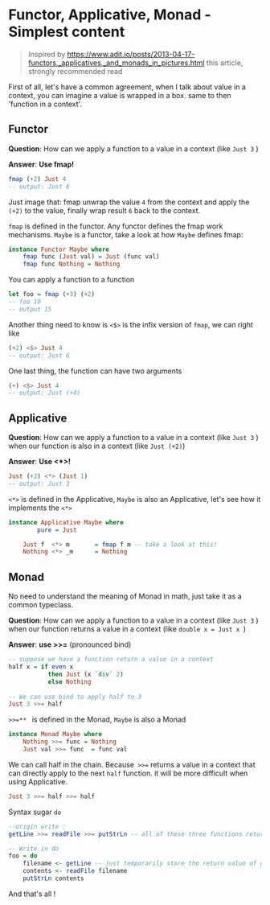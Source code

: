 # Functor, Applicative, Monad - Simplest content

> Inspired by https://www.adit.io/posts/2013-04-17-functors,_applicatives,_and_monads_in_pictures.html  this article, strongly recommended read

First of all, let's have a common agreement, when I talk about value in a context, you can imagine a value is wrapped in a box. same to then 'function in a context'.

## Functor

**Question**: How can we apply a function to a value in a context (like `Just 3` )

**Answer**: **Use fmap!** 

```haskell
fmap (+2) Just 4
-- output: Just 6
```

Just image that: fmap unwrap the value `4`  from the context and apply the `(+2)`  to the value, finally wrap result `6` back to the context.

`fmap` is defined in the functor. Any functor defines the fmap work mechanisms. `Maybe`  is a functor, take a look at how  `Maybe` defines fmap:

```haskell
instance Functor Maybe where
    fmap func (Just val) = Just (func val)
    fmap func Nothing = Nothing
```

You can apply a function to a function

```haskell
let foo = fmap (+3) (+2)
-- foo 10
-- output 15
```

Another thing need to know is `<$>` is the infix version of `fmap`, we can right like

```haskell
(+2) <$> Just 4
-- output: Just 6
```

One last thing, the function can have two arguments

```haskell
(+) <$> Just 4
-- output: Just (+4)
```



## Applicative

**Question**: How can we apply a function to a value in a context (like `Just 3` ) when our function is also in a context (like `Just (+2)`)

**Answer**: **Use <*>!** 

```haskell
Just (+2) <*> (Just 1)
-- output: Just 3
```

`<*>` is defined in the Applicative, `Maybe` is also an Applicative, let's see how it implements the `<*>` 

```haskell
instance Applicative Maybe where
		pure = Just

    Just f  <*> m       = fmap f m -- take a look at this!
    Nothing <*> _m      = Nothing
```

## Monad

No need to understand the meaning of Monad in math, just take it as a common typeclass.

**Question**: How can we apply a function to a value in a context (like `Just 3` ) when our function returns a value in a context (like `double x = Just x `)

**Answer**: **use >>=** (pronounced bind)

```haskell
-- suppose we have a function return a value in a context
half x = if even x
           then Just (x `div` 2)
           else Nothing
           
-- We can use bind to apply half to 3
Just 3 >>= half
```

`>>=** ` is defined in the Monad, `Maybe` is also a Monad 

```haskell
instance Monad Maybe where
    Nothing >>= func = Nothing
    Just val >>= func  = func val
```

We can call half in the chain. Because` >>=`  returns a value in a context that can directly apply to the next `half` function. it will be more difficult when using Applicative.

```haskell
Just 3 >>= half >>= half
```

Syntax sugar `do`

```haskell
--origin write :
getLine >>= readFile >>= putStrLn -- all of these three functions return a value in a context

-- Write in do
foo = do
    filename <- getLine -- just temporarily store the return value of getLine
    contents <- readFile filename
    putStrLn contents
```



And that's all !





